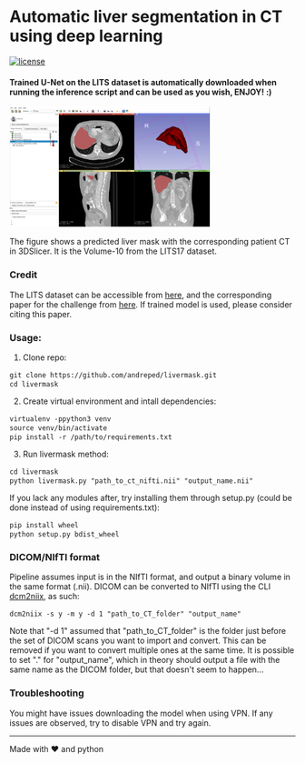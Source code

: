 # Automatic liver segmentation in CT using deep learning
[![license](https://img.shields.io/github/license/DAVFoundation/captain-n3m0.svg?style=flat-square)](https://github.com/DAVFoundation/captain-n3m0/blob/master/LICENSE)

#### Trained U-Net on the LITS dataset is automatically downloaded when running the inference script and can be used as you wish, ENJOY! :)

<img src="figures/Segmentation_CustusX.PNG" width="70%" height="70%">

The figure shows a predicted liver mask with the corresponding patient CT in 3DSlicer. It is the Volume-10 from the LITS17 dataset.

### Credit
The LITS dataset can be accessible from [here](https://competitions.codalab.org), and the corresponding paper for the challenge from [here](https://arxiv.org/abs/1901.04056). If trained model is used, please consider citing this paper.

### Usage:

1) Clone repo:
```
git clone https://github.com/andreped/livermask.git
cd livermask
```
2) Create virtual environment and intall dependencies:
```
virtualenv -ppython3 venv
source venv/bin/activate
pip install -r /path/to/requirements.txt
```
3) Run livermask method:
```
cd livermask
python livermask.py "path_to_ct_nifti.nii" "output_name.nii"
```

If you lack any modules after, try installing them through setup.py (could be done instead of using requirements.txt):
```
pip install wheel
python setup.py bdist_wheel
```

### DICOM/NIfTI format
Pipeline assumes input is in the NIfTI format, and output a binary volume in the same format (.nii).
DICOM can be converted to NIfTI using the CLI [dcm2niix](https://github.com/rordenlab/dcm2niix), as such:
```
dcm2niix -s y -m y -d 1 "path_to_CT_folder" "output_name"
```

Note that "-d 1" assumed that "path_to_CT_folder" is the folder just before the set of DICOM scans you want to import and convert. This can be removed if you want to convert multiple ones at the same time. It is possible to set "." for "output_name", which in theory should output a file with the same name as the DICOM folder, but that doesn't seem to happen...

### Troubleshooting
You might have issues downloading the model when using VPN. If any issues are observed, try to disable VPN and try again.

------

Made with :heart: and python
